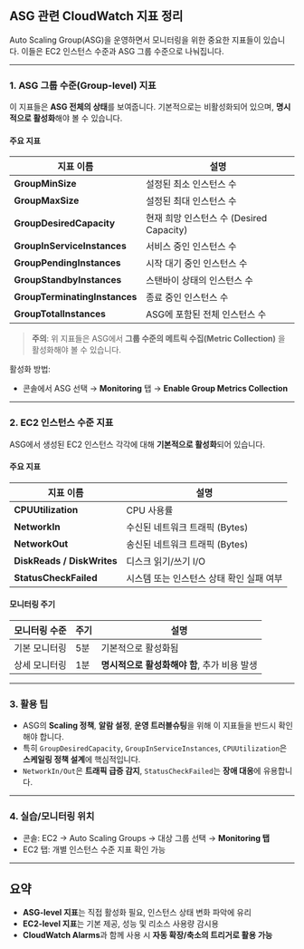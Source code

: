 ## ASG 관련 CloudWatch 지표 정리

Auto Scaling Group(ASG)을 운영하면서 모니터링을 위한 중요한 지표들이 있습니다. 이들은 EC2 인스턴스 수준과 ASG 그룹 수준으로 나눠집니다.

---

### 1. **ASG 그룹 수준(Group-level) 지표**

이 지표들은 **ASG 전체의 상태**를 보여줍니다.
기본적으로는 비활성화되어 있으며, **명시적으로 활성화**해야 볼 수 있습니다.

#### 주요 지표

| 지표 이름                         | 설명                              |
| ----------------------------- | ------------------------------- |
| **GroupMinSize**              | 설정된 최소 인스턴스 수                   |
| **GroupMaxSize**              | 설정된 최대 인스턴스 수                   |
| **GroupDesiredCapacity**      | 현재 희망 인스턴스 수 (Desired Capacity) |
| **GroupInServiceInstances**   | 서비스 중인 인스턴스 수                   |
| **GroupPendingInstances**     | 시작 대기 중인 인스턴스 수                 |
| **GroupStandbyInstances**     | 스탠바이 상태의 인스턴스 수                 |
| **GroupTerminatingInstances** | 종료 중인 인스턴스 수                    |
| **GroupTotalInstances**       | ASG에 포함된 전체 인스턴스 수              |

> **주의**: 위 지표들은 ASG에서 **그룹 수준의 메트릭 수집(Metric Collection)** 을 활성화해야 볼 수 있습니다.

활성화 방법:

* 콘솔에서 ASG 선택 → **Monitoring** 탭 → **Enable Group Metrics Collection**

---

### 2. **EC2 인스턴스 수준 지표**

ASG에서 생성된 EC2 인스턴스 각각에 대해 **기본적으로 활성화**되어 있습니다.

#### 주요 지표

| 지표 이름                      | 설명                      |
| -------------------------- | ----------------------- |
| **CPUUtilization**         | CPU 사용률                 |
| **NetworkIn**              | 수신된 네트워크 트래픽 (Bytes)    |
| **NetworkOut**             | 송신된 네트워크 트래픽 (Bytes)    |
| **DiskReads / DiskWrites** | 디스크 읽기/쓰기 I/O           |
| **StatusCheckFailed**      | 시스템 또는 인스턴스 상태 확인 실패 여부 |

#### 모니터링 주기

| 모니터링 수준 | 주기 | 설명                          |
| ------- | -- | --------------------------- |
| 기본 모니터링 | 5분 | 기본적으로 활성화됨                  |
| 상세 모니터링 | 1분 | **명시적으로 활성화해야 함**, 추가 비용 발생 |

---

### 3. **활용 팁**

* ASG의 **Scaling 정책**, **알람 설정**, **운영 트러블슈팅**을 위해 이 지표들을 반드시 확인해야 합니다.
* 특히 `GroupDesiredCapacity`, `GroupInServiceInstances`, `CPUUtilization`은 **스케일링 정책 설계**에 핵심적입니다.
* `NetworkIn/Out`은 **트래픽 급증 감지**, `StatusCheckFailed`는 **장애 대응**에 유용합니다.

---

### 4. 실습/모니터링 위치

* 콘솔: EC2 → Auto Scaling Groups → 대상 그룹 선택 → **Monitoring 탭**
* EC2 탭: 개별 인스턴스 수준 지표 확인 가능

---

## 요약

* **ASG-level 지표**는 직접 활성화 필요, 인스턴스 상태 변화 파악에 유리
* **EC2-level 지표**는 기본 제공, 성능 및 리소스 사용량 감시용
* **CloudWatch Alarms**과 함께 사용 시 **자동 확장/축소의 트리거로 활용 가능**